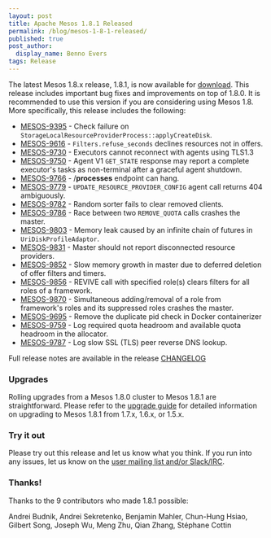 ```yaml
---
layout: post
title: Apache Mesos 1.8.1 Released
permalink: /blog/mesos-1-8-1-released/
published: true
post_author:
  display_name: Benno Evers
tags: Release
---
```


The latest Mesos 1.8.x release, 1.8.1, is now available for [download](http://mesos.apache.org/downloads). This release includes important bug fixes and improvements on top of 1.8.0. It is recommended to use this version if you are considering using Mesos 1.8. More specifically, this release includes the following:

  * [MESOS-9395](https://issues.apache.org/jira/browse/MESOS-9395) - Check failure on `StorageLocalResourceProviderProcess::applyCreateDisk`.
  * [MESOS-9616](https://issues.apache.org/jira/browse/MESOS-9616) - `Filters.refuse_seconds` declines resources not in offers.
  * [MESOS-9730](https://issues.apache.org/jira/browse/MESOS-9730) - Executors cannot reconnect with agents using TLS1.3
  * [MESOS-9750](https://issues.apache.org/jira/browse/MESOS-9750) - Agent V1 `GET_STATE` response may report a complete executor's tasks as non-terminal after a graceful agent shutdown.
  * [MESOS-9766](https://issues.apache.org/jira/browse/MESOS-9766) - /__processes__ endpoint can hang.
  * [MESOS-9779](https://issues.apache.org/jira/browse/MESOS-9779) - `UPDATE_RESOURCE_PROVIDER_CONFIG` agent call returns 404 ambiguously.
  * [MESOS-9782](https://issues.apache.org/jira/browse/MESOS-9782) - Random sorter fails to clear removed clients.
  * [MESOS-9786](https://issues.apache.org/jira/browse/MESOS-9786) - Race between two `REMOVE_QUOTA` calls crashes the master.
  * [MESOS-9803](https://issues.apache.org/jira/browse/MESOS-9803) - Memory leak caused by an infinite chain of futures in `UriDiskProfileAdaptor`.
  * [MESOS-9831](https://issues.apache.org/jira/browse/MESOS-9831) - Master should not report disconnected resource providers.
  * [MESOS-9852](https://issues.apache.org/jira/browse/MESOS-9852) - Slow memory growth in master due to deferred deletion of offer filters and timers.
  * [MESOS-9856](https://issues.apache.org/jira/browse/MESOS-9856) - REVIVE call with specified role(s) clears filters for all roles of a framework.
  * [MESOS-9870](https://issues.apache.org/jira/browse/MESOS-9870) - Simultaneous adding/removal of a role from framework's roles and its suppressed roles crashes the master.
  * [MESOS-9695](https://issues.apache.org/jira/browse/MESOS-9695) - Remove the duplicate pid check in Docker containerizer
  * [MESOS-9759](https://issues.apache.org/jira/browse/MESOS-9759) - Log required quota headroom and available quota headroom in the allocator.
  * [MESOS-9787](https://issues.apache.org/jira/browse/MESOS-9787) - Log slow SSL (TLS) peer reverse DNS lookup.


Full release notes are available in the release [CHANGELOG](https://gitbox.apache.org/repos/asf?p=mesos.git;a=blob_plain;f=CHANGELOG;hb=1.8.1)

### Upgrades

Rolling upgrades from a Mesos 1.8.0 cluster to Mesos 1.8.1 are straightforward. Please refer to the [upgrade guide](http://mesos.apache.org/documentation/latest/upgrades/) for detailed information on upgrading to Mesos 1.8.1 from 1.7.x, 1.6.x, or 1.5.x.

### Try it out

Please try out this release and let us know what you think. If you run into any issues, let us know on the [user mailing list and/or Slack/IRC](https://mesos.apache.org/community).

### Thanks!

Thanks to the 9 contributors who made 1.8.1 possible:

Andrei Budnik, Andrei Sekretenko, Benjamin Mahler, Chun-Hung Hsiao, Gilbert Song, Joseph Wu, Meng Zhu, Qian Zhang, Stéphane Cottin
